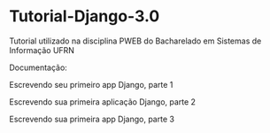 # Tutorial-Django-3.0
Tutorial utilizado na disciplina PWEB do Bacharelado em Sistemas de Informação UFRN

Documentação:

<p>Escrevendo seu primeiro app Django, parte 1</p>
<p>Escrevendo sua primeira aplicação Django, parte 2</p>
<p>Escrevendo sua primeira app Django, parte 3</p>
